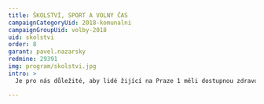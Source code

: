 ```yaml
---
title: ŠKOLSTVÍ, SPORT A VOLNÝ ČAS
campaignCategoryUid: 2018-komunalni
campaignGroupUid: volby-2018
uid: skolstvi
order: 8
garant: pavel.nazarsky
redmine: 29391
img: program/skolstvi.jpg
intro: > 
  Je pro nás důležité, aby lidé žijící na Praze 1 měli dostupnou zdravotní a sociální péči, aby zde fungovala sociální soudržnost a realizovaly se nové projekty. V realizaci projektů budeme vycházet hlavně z potřeb občanů. Jednáme se zástupci MHMP o zapojení Nemocnice Na Františku do systému metropolitní zdravotní péče. Trváme na takovém řešení, které zaručí, aby nemocnice sloužila minimálně ve stejném rozsahu jako dosud občanům Prahy 1 a přitom získala potenciál rychleji se rozvíjet v rámci metropolitního zdravotního systému a aby nebylo možné ani v budoucnu vyvést nemocnici z majetku města. Prosazujeme řešení, které zachová nemovitý majetek ve správě MČ Praha 1, což umožní lépe chránit zájmy Prahy 1 při územním rozvoji v bezprostředním okolí nemocnice a zároveň je vlastnictví budovy pojistkou proti omezování základních zdravotních služeb nemocnice pro občany Prahy 1 i ostatní Pražany. Podpořili jsme zřízení zdravotní komise, která na Praze 1 dříve nepracovala, a finanční podporu projektů podporujících aktivní zdravotní politiku pro občany z rozpočtu Prahy 1.

---
```


